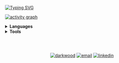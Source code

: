 <a href="https://git.io/typing-svg">
    <img src="https://readme-typing-svg.demolab.com?font=Poppins&size=30&duration=4000&pause=250&color=1ABED1&width=435&lines=Hi%2C+I'm+Madison+Han!;%F0%9F%8F%AB+University+of+Waterloo;Site+in+sidebar!" alt="Typing SVG" />
  </a>

  <!-- react-dark, react, high-contrast, github-compact. custom title has invisible character in between marks here: "‎"	-->
[![activity graph](https://github-readme-activity-graph.vercel.app/graph?username=madison-han&custom_title=‎&theme=react-dark&hide_border=true)](https://github.com/ashutosh00710/github-readme-activity-graph)



<!-- ### `Languages` -->
<div align="left" padding-bottom="10px">  
<details>
  <summary> <b>Languages</b> </summary>
  &nbsp;&nbsp;&nbsp;<img src="https://skillicons.dev/icons?i=cpp,c,python,js,java,html,css,bash,r&theme=dark" height=425 width=425 alt="Programming Languages"/>  
  
<!--
  [<img src="https://img.shields.io/badge/C++-282C34?logo=cplusplus&logoColor=00599C" alt="C++ logo" title="C++" height="50" />][bracket]&nbsp;
  [<img src="https://img.shields.io/badge/C-282C34?logo=c&logoColor=A8B9CC" alt="C logo" title="C" height="50" />][bracket]&nbsp;
  [<img src="https://img.shields.io/badge/Python-282C34?logo=python&logoColor=3776AB" alt="Python logo" title="Python" height="50" />][bracket]&nbsp;
  [<img src="https://img.shields.io/badge/JavaScript-282C34?logo=javascript&logoColor=F7DF1E" alt="JavaScript logo" title="JavaScript" height="50" />][bracket]&nbsp;
  [<img src="https://img.shields.io/badge/Java-282C34?logo=openjdk&logoColor=ED8B00" alt="Java logo" title="Java" height="50" />][bracket]&nbsp;
  [<img src="https://img.shields.io/badge/HTML5-282C34?logo=html5&logoColor=E34F26" alt="HTML5 logo" title="HTML5" height="50" />][bracket]&nbsp;
  [<img src="https://img.shields.io/badge/CSS-282C34?logo=css3&logoColor=1572B6" alt="CSS3 logo" title="CSS3" height="50" />][bracket]&nbsp;
  [<img src="https://img.shields.io/badge/Bash-282C34?logo=gnubash&logoColor=4EAA25" alt="Bash logo" title="Bash" height="50" />][bracket]&nbsp;
  [<img src="https://img.shields.io/badge/R-282C34?logo=r&logoColor=276DC3" alt="R logo" title="R" height="50" />][bracket]&nbsp;
-->
</details>

<details >
  <summary> <b>Tools</b> </summary>

  &nbsp;&nbsp;&nbsp;<img src="https://skillicons.dev/icons?i=npm,powershell,graphql,gatsby,react,nodejs,git,vercel,vscode&theme=dark" height=425 width=425 alt="Tools" />
  
  <!--
  [<img src="https://img.shields.io/badge/npm-282C34?logo=npm&logoColor=CB3837" alt="npm logo" title="npm" height="50" />][bracket]&nbsp;
  [<img src="https://img.shields.io/badge/PowerShell-282C34?logo=powershell&logoColor=5391FE" alt="PowerShell logo" title="PowerShell" height="50" />][bracket]&nbsp;
  [<img src="https://img.shields.io/badge/GraphQL-282C34?logo=graphql&logoColor=E10098" alt="GraphQL logo" title="GraphQL" height="50" />][bracket]&nbsp;
  [<img src="https://img.shields.io/badge/Gatsby-282C34?logo=gatsby&logoColor=663399" alt="Gatsby logo" title="Gatsby" height="50" />][bracket]&nbsp;
  [<img src="https://img.shields.io/badge/React-282C34?logo=react&logoColor=61DAFB" alt="React logo" title="React" height="50" />][bracket]&nbsp;
  [<img src="https://img.shields.io/badge/Node.js-282C34?logo=nodedotjs&logoColor=339933" alt="Node.js logo" title="Node.js" height="50" />][bracket]&nbsp;
  [<img src="https://img.shields.io/badge/Git-282C34?logo=git&logoColor=F05032" alt="Git logo" title="Git" height="50" />][bracket]&nbsp;
  [<img src="https://img.shields.io/badge/Vercel-282C34?logo=vercel&logoColor=000000" alt="Vercel logo" title="Vercel" height="50" />][bracket]&nbsp;
  [<img src="https://img.shields.io/badge/VS%20Code-282C34?logo=visualstudiocode&logoColor=007ACC" alt="VS Code logo" title="VS Code" height="50" />][bracket]&nbsp;
  -->
</details>
</div>

<br/><br/>
<p align='center'>
  <a href="https://madisonhan.vercel.app" target="_blank"><img src="https://img.icons8.com/fluent/36/000000/domain.png" alt="darkwood"/></a>
  <a href="mailto:madisonhan04@gmail.com" target="_blank"><img src="https://img.icons8.com/color/36/000000/gmail.png" alt="email"/></a>
  <a href="https://www.linkedin.com/in/madisonhan04" target="_blank"><img src="https://img.icons8.com/color/36/000000/linkedin.png" alt="linkedin"/></a>
</p>

[bracket]: #bracket
<!--
<!-- For pinned repositories 
https://gist.github.com/ 


-->
